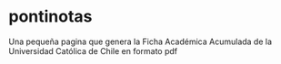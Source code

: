 # pontinotas

Una pequeña pagina que genera la Ficha Académica Acumulada de la Universidad Católica de Chile en formato pdf
